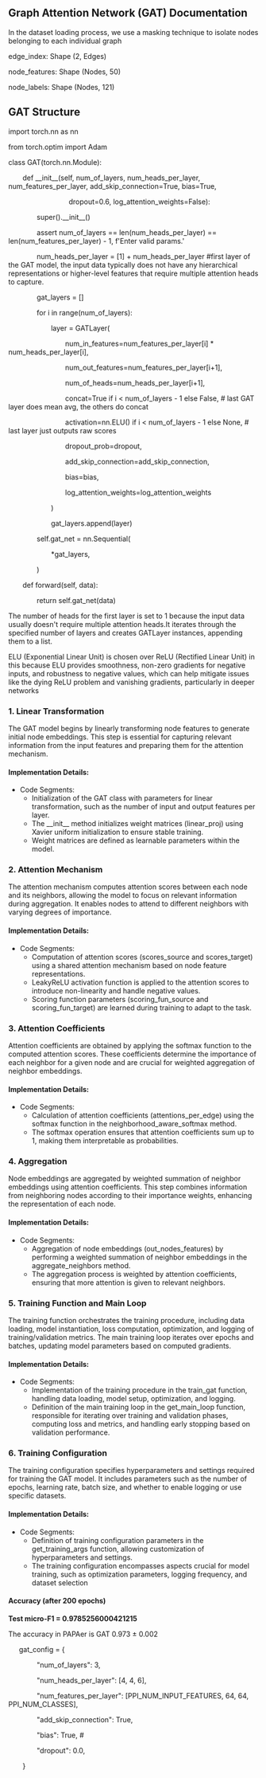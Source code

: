 ﻿
## <a name="_30uoxdq7qsdg"></a>**Graph Attention Network (GAT) Documentation**



In the dataset loading process, we use a masking technique to isolate nodes belonging to each individual graph




edge\_index: Shape (2, Edges)

node\_features: Shape (Nodes, 50)

node\_labels: Shape (Nodes, 121)


## <a name="_sswph8z6jwb3"></a>GAT Structure
import torch.nn as nn

from torch.optim import Adam


class GAT(torch.nn.Module):



`    `def \_\_init\_\_(self, num\_of\_layers, num\_heads\_per\_layer, num\_features\_per\_layer, add\_skip\_connection=True, bias=True,

`                 `dropout=0.6, log\_attention\_weights=False):

`        `super().\_\_init\_\_()

`        `assert num\_of\_layers == len(num\_heads\_per\_layer) == len(num\_features\_per\_layer) - 1, f'Enter valid  params.'

`        `num\_heads\_per\_layer = [1] + num\_heads\_per\_layer  #first layer of the GAT model, the input data typically does not have any hierarchical representations or higher-level features that require multiple attention heads to capture.

`        `gat\_layers = []  

`        `for i in range(num\_of\_layers):

`            `layer = GATLayer(

`                `num\_in\_features=num\_features\_per\_layer[i] \* num\_heads\_per\_layer[i],  

`                `num\_out\_features=num\_features\_per\_layer[i+1],

`                `num\_of\_heads=num\_heads\_per\_layer[i+1],

`                `concat=True if i < num\_of\_layers - 1 else False,  # last GAT layer does mean avg, the others do concat

`                `activation=nn.ELU() if i < num\_of\_layers - 1 else None,  # last layer just outputs raw scores

`                `dropout\_prob=dropout,

`                `add\_skip\_connection=add\_skip\_connection,

`                `bias=bias,

`                `log\_attention\_weights=log\_attention\_weights

`            `)

`            `gat\_layers.append(layer)

`        `self.gat\_net = nn.Sequential(

`            `\*gat\_layers,

`        `)



`    `def forward(self, data):

`        `return self.gat\_net(data)



The number of heads for the first layer is set to 1 because the input data usually doesn't require multiple attention heads.It iterates through the specified number of layers and creates GATLayer instances, appending them to a list.


ELU (Exponential Linear Unit) is chosen over ReLU (Rectified Linear Unit) in this because ELU provides smoothness, non-zero gradients for negative inputs, and robustness to negative values, which can help mitigate issues like the dying ReLU problem and vanishing gradients, particularly in deeper networks

### <a name="_t32kke2yncui"></a>**1. Linear Transformation**
The GAT model begins by linearly transforming node features to generate initial node embeddings. This step is essential for capturing relevant information from the input features and preparing them for the attention mechanism.
#### <a name="_twz6e3t349"></a>Implementation Details:
- Code Segments:
  - Initialization of the GAT class with parameters for linear transformation, such as the number of input and output features per layer.
  - The \_\_init\_\_ method initializes weight matrices (linear\_proj) using Xavier uniform initialization to ensure stable training.
  - Weight matrices are defined as learnable parameters within the model.
### <a name="_ma7h8pk3h22t"></a>**2. Attention Mechanism**
The attention mechanism computes attention scores between each node and its neighbors, allowing the model to focus on relevant information during aggregation. It enables nodes to attend to different neighbors with varying degrees of importance.
#### <a name="_o8twsptigxkn"></a>Implementation Details:
- Code Segments:
  - Computation of attention scores (scores\_source and scores\_target) using a shared attention mechanism based on node feature representations.
  - LeakyReLU activation function is applied to the attention scores to introduce non-linearity and handle negative values.
  - Scoring function parameters (scoring\_fun\_source and scoring\_fun\_target) are learned during training to adapt to the task.
### <a name="_dgdj5axydtwg"></a>**3. Attention Coefficients**
Attention coefficients are obtained by applying the softmax function to the computed attention scores. These coefficients determine the importance of each neighbor for a given node and are crucial for weighted aggregation of neighbor embeddings.
#### <a name="_s340w9achdna"></a>Implementation Details:
- Code Segments:
  - Calculation of attention coefficients (attentions\_per\_edge) using the softmax function in the neighborhood\_aware\_softmax method.
  - The softmax operation ensures that attention coefficients sum up to 1, making them interpretable as probabilities.
### <a name="_13oftacbt4xi"></a>**4. Aggregation**
Node embeddings are aggregated by weighted summation of neighbor embeddings using attention coefficients. This step combines information from neighboring nodes according to their importance weights, enhancing the representation of each node.
#### <a name="_d6gxcnmdtkeb"></a>Implementation Details:
- Code Segments:
  - Aggregation of node embeddings (out\_nodes\_features) by performing a weighted summation of neighbor embeddings in the aggregate\_neighbors method.
  - The aggregation process is weighted by attention coefficients, ensuring that more attention is given to relevant neighbors.
### <a name="_2tjt8ur31rb5"></a>**5. Training Function and Main Loop**
The training function orchestrates the training procedure, including data loading, model instantiation, loss computation, optimization, and logging of training/validation metrics. The main training loop iterates over epochs and batches, updating model parameters based on computed gradients.
#### <a name="_p87ut1d7fojy"></a>Implementation Details:
- Code Segments:
  - Implementation of the training procedure in the train\_gat function, handling data loading, model setup, optimization, and logging.
  - Definition of the main training loop in the get\_main\_loop function, responsible for iterating over training and validation phases, computing loss and metrics, and handling early stopping based on validation performance.
### <a name="_8pgrg1h3v6pa"></a>**6. Training Configuration**
The training configuration specifies hyperparameters and settings required for training the GAT model. It includes parameters such as the number of epochs, learning rate, batch size, and whether to enable logging or use specific datasets.
#### <a name="_ovh6yqi0viat"></a>Implementation Details:
- Code Segments:
  - Definition of training configuration parameters in the get\_training\_args function, allowing customization of hyperparameters and settings.
  - The training configuration encompasses aspects crucial for model training, such as optimization parameters, logging frequency, and dataset selection
#### <a name="_eusj3gflkkit"></a>**Accuracy**	(after 200 epochs)	
**Test micro-F1 = 0.9785256000421215**

The accuracy in PAPAer is GAT 0.973 ± 0.002

`   `gat\_config = {

`        `"num\_of\_layers": 3,  

`        `"num\_heads\_per\_layer": [4, 4, 6],  

`        `"num\_features\_per\_layer": [PPI\_NUM\_INPUT\_FEATURES, 64, 64, PPI\_NUM\_CLASSES], 

`        `"add\_skip\_connection": True, 

`        `"bias": True,  #

`        `"dropout": 0.0,  

`    `}





